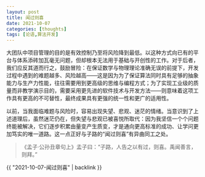 ```yaml
---
layout: post
title: 闻过则喜
date: 2021-10-07
categories: [thoughts]
tags: [论语,算法开发]
---
```


大团队中项目管理的目的是有效控制乃至将风险降到最低。以这种方式向已有的平台与体系添砖加瓦毫无问题，但却根本无法用于基础与开创性的工作。对于后者，我们应反其道而行之，鼓励冒险：在保证数学与物理理论准确无误的前提下，开发过程中遇到的难题越多、风险越高——这是因为为了保证算法同时具有足够的抽象能力与生产力性能，往往需要用到更高级的思维与编程方式；为了实现工业级的质量而非教学演示目的，需要采用更先进的软件技术与开发方法——则意味着这项工作具有更高的不可替性，最终成果具有更强的统一性和更广的适用性。

以前，当我面临难题与风险时，容易出现失望、悲观、迷茫的情绪。当意识到了上述道理后，虽然迷茫仍在，但失望与悲观已被喜悦所取代：因为我坚信一个个问题终能被解决，它们逐步积累由量变产生质变，才是通向更高标准的成功、让学问更加笃实的唯一道路。这一点正好与子路的“闻过则喜”有异曲同工之处。

> 《孟子·公孙丑章句上》孟子曰：“子路，人告之以有过，则喜。禹闻善言，则拜。”

{{ "2021-10-07-闻过则喜" | backlink }}
